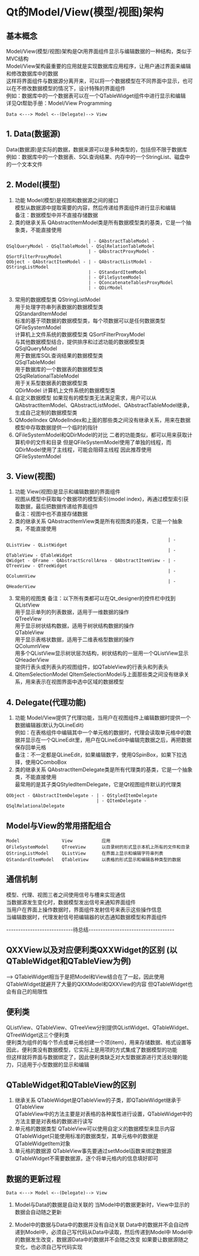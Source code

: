 # Qt的Model/View(模型/视图)架构

## 基本概念
Model/View(模型/视图)架构是Qt用界面组件显示与编辑数据的一种结构，类似于MVC结构  
Model/View架构最重要的应用就是实现数据库应用程序，让用户通过界面来编辑和修改数据库中的数据  
这样将界面组件与数据源分离开来，可以将一个数据模型在不同界面中显示，也可以在不修改数据模型的情况下，设计特殊的界面组件  
例如：数据库中的一个数据表可以在一个QTableWidget组件中进行显示和编辑  
详见Qt帮助手册：Model/View Programming 
```
Data <---> Model <--(Delegate)--> View
```

## 1. Data(数据源)
Data(数据源)是实际的数据，数据来源可以是多种类型的，包括但不限于数据库  
例如：数据库中的一个数据表、SQL查询结果、内存中的一个StringList、磁盘中的一个文本文件  


## 2. Model(模型)
1. 功能
Model(模型)是视图和数据源之间的接口  
模型从数据源中提取需要的内容，然后传递给界面组件进行显示和编辑  
备注：数据模型中并不直接存储数据   
2. 类的继承关系
QAbstractltemModel类是所有数据模型类的基类，它是一个抽象类，不能直接使用  
```
                               | - QAbstractTableModel - QSqlQueryModel - QSqlTableModel - QSqlRelationTableModel
                               | - QAbstractProxyModel - QSortFilterProxyModel
QObject - QAbstractItemModel - | - QAbstractListModel - QStringListModel
                               | - QStandardItemModel
                               | - QFileSystemModel
                               | - QConcatenateTablesProxyModel
                               | - QDirModel                
```
3. 常用的数据模型类
QStringListModel  
用于处理字符串列表数据的数据模型类  
QStandardltemModel  
标准的基于项数据的数据模型类，每个项数据可以是任何数据类型  
QFileSystemModel  
计算机上文件系统的数据模型类
QSortFilterProxyModel  
与其他数据模型结合，提供排序和过滤功能的数据模型类  
QSqlQueryModel  
用于数据库SQL查询结果的数据模型类  
QSqlTableModel  
用于数据库的一个数据表的数据模型类  
QSqlRelationalTableModel  
用于关系型数据表的数据模型类  
QDirModel
计算机上文件系统的数据模型类
4. 自定义数据模型
如果现有的模型类无法满足需求，用户可以从QAbstractltemModel、QAbstractListModel、QAbstractTableModel继承，生成自己定制的数据模型类  
5. QModelIndex
QModelIndex和上面的那些类之间没有继承关系，用来在数据模型中存取数据提供一个临时的指针  
6. QFileSystemModel和QDirModel的对比
二者的功能类似，都可以用来获取计算机中的文件和目录
但是QFileSystemModel使用了单独的线程，而QDirModel使用了主线程，可能会阻碍主线程
因此推荐使用QFileSystemModel


## 3. View(视图)
1. 功能
View(视图)是显示和编辑数据的界面组件  
视图从模型中获取每个数据项的模型索引(model index)，再通过模型索引获取数据，最后把数据传递给界面组件  
备注：视图中也不直接存储数据  
2. 类的继承关系
QAbstractItemView类是所有视图类的基类，它是一个抽象类，不能直接使用  
```
                                                             | - QListView - QListWidget
                                                             | - QTableView - QTableWidget
QWidget - QFrame - QAbstractScrollArea - QAbstractItemView - | - QTreeView - QTreeWidget
                                                             | - QColumnView
                                                             | - QHeaderView                 
```
3. 常用的视图类
备注：以下所有类都可以在Qt_designer的控件栏中找到  
QListView  
用于显示单列的列表数据，适用于一维数据的操作  
QTreeView  
用于显示树状结构数据，适用于树状结构数据的操作  
QTableView  
用于显示表格状数据，适用于二维表格型数据的操作  
QColumnView  
用多个QListView显示树状层次结构，树状结构的一层用一个QListView显示  
QHeaderView  
提供行表头或列表头的视图组件，如QTableView的行表头和列表头  
4. QItemSelectionModel
QItemSelectionModel与上面那些类之间没有继承关系，用来表示在视图界面中选中区域的数据模型  


## 4. Delegate(代理功能)
1. 功能
Model/View提供了代理功能，当用户在视图组件上编辑数据时提供一个数据编辑器(默认为QLineEdit)  
例如：在表格组件中编辑其中一个单元格的数据时，代理会读取单元格中的数据并显示在一个QLineEdit里，用户在QLineEdit中编辑完数据之后，再把数据保存回单元格  
备注：不一定都是QLineEdit，如果编辑数字，使用QSpinBox，如果下拉选择，使用QComboBox  
2. 类的继承关系
QAbstractltemDelegate类是所有代理类的基类，它是一个抽象类，不能直接使用  
最常用的是其子类QStyledltemDelegate，它是Qt视图组件默认的代理类  
```
QObject - QAbstractItemDelegate - | - QStyledItemDelegate
                                  | - QItemDelegate - QSqlRelationalDelegate
```


## Model与View的常用搭配组合
```
Model                View           应用
QFileSystemModel     QTreeView      以目录树的形式显示本机上所有的文件和目录  
QStringListModel     QListView      在界面上显示和编辑字符串列表
QStandardltemModel   QTableView     以表格的形式显示和编辑各种类型的数据
```


## 通信机制
模型、代理、视图三者之间使用信号与槽来实现通信  
当数据源发生变化时，数据模型发出信号来通知界面组件  
当用户在界面上操作数据时，界面组件发射信号来表示这些操作信息  
当编辑数据时，代理发射信号把编辑器的状态通知数据模型和界面组件  


----------------------------待总结------------------------------------


## QXXView以及对应便利类QXXWidget的区别 (以QTableWidget和QTableView为例)

--> QTableWidget相当于是把Model和View结合在了一起，因此使用QTableWidget就避开了大量的QXXModel和QXXView的内容
但QTableWidget也会有自己的局限性


## 便利类
QListView、QTableView、QTreeView分别提供QListWidget、QTableWidget、QTreeWidget这三个便利类  
便利类为组件的每个节点或单元格创建一个项(item)，用来存储数据、格式设置等  
因此，便利类没有数据模型，它实际上是用项的方式集成了数据模型的功能  
但这样就将界面与数据绑定了，因此便利类缺乏对大型数据源进行灵活处理的能力，只适用于小型数据的显示和编辑 


## QTableWidget和QTableView的区别
1. 继承关系
QTableWidget是QTableView的子类，即QTableWidget继承于QTableView  
QTableView中的方法主要是对表格的各种属性进行设置，QTableWidget中的方法主要是对表格的数据进行读写  
2. 单元格的数据类型
QTableView可以使用自定义的数据模型来显示内容  
QTableWidget只能使用标准的数据类型，其单元格中的数据是QTableWidgetItem对象  
3. 单元格的数据源
QTableView事先要通过setModel函数来绑定数据源  
QTableWidget不需要数据源，逐个将单元格内的信息填好即可  

## 数据的更新过程
```
Data <---> Model <--(Delegate)--> View
```
1. Model与Data的数据是自动关联的
当Model中的数据更新时，View中显示的数据会自动随之更新

2. Model中的数据与Data中的数据并没有自动关联
Data中的数据并不会自动传递到Model中，必须自己写代码从Data中读取，然后传递到Model中
Model中的数据发生改变，数据源Data中的数据并不会随之改变
如果要让数据源随之变化，也必须自己写代码实现

